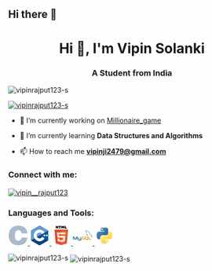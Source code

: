 ## Hi there 👋

<!--
**vipinrajput123-s/vipinrajput123-s** is a ✨ _special_ ✨ repository because its `README.md` (this file) appears on your GitHub profile.

Here are some ideas to get you started:

- 🔭 I’m currently working on ...
- 🌱 I’m currently learning ...
- 👯 I’m looking to collaborate on ...
- 🤔 I’m looking for help with ...
- 💬 Ask me about ...
- 📫 How to reach me: ...
- 😄 Pronouns: ...
- ⚡ Fun fact: ...
-->
<h1 align="center">Hi 👋, I'm Vipin Solanki</h1>
<h3 align="center">A Student from India</h3>

<p align="left"> <img src="https://komarev.com/ghpvc/?username=vipinrajput123-s&label=Profile%20views&color=0e75b6&style=flat" alt="vipinrajput123-s" /> </p>

<p align="left"> <a href="https://github.com/ryo-ma/github-profile-trophy"><img src="https://github-profile-trophy.vercel.app/?username=vipinrajput123-s" alt="vipinrajput123-s" /></a> </p>

- 🔭 I’m currently working on [Millionaire_game](https://github.com/vipinrajput123-s/millionaire_game)

- 🌱 I’m currently learning **Data Structures and Algorithms**

- 📫 How to reach me **vipinji2479@gmail.com**

<h3 align="left">Connect with me:</h3>
<p align="left">
<a href="https://instagram.com/vipin__rajput123" target="blank"><img align="center" src="https://raw.githubusercontent.com/rahuldkjain/github-profile-readme-generator/master/src/images/icons/Social/instagram.svg" alt="vipin__rajput123" height="30" width="40" /></a>
</p>

<h3 align="left">Languages and Tools:</h3>
<p align="left"> <a href="https://www.cprogramming.com/" target="_blank" rel="noreferrer"> <img src="https://raw.githubusercontent.com/devicons/devicon/master/icons/c/c-original.svg" alt="c" width="40" height="40"/> </a> <a href="https://www.w3schools.com/cpp/" target="_blank" rel="noreferrer"> <img src="https://raw.githubusercontent.com/devicons/devicon/master/icons/cplusplus/cplusplus-original.svg" alt="cplusplus" width="40" height="40"/> </a> <a href="https://www.w3.org/html/" target="_blank" rel="noreferrer"> <img src="https://raw.githubusercontent.com/devicons/devicon/master/icons/html5/html5-original-wordmark.svg" alt="html5" width="40" height="40"/> </a> <a href="https://www.mysql.com/" target="_blank" rel="noreferrer"> <img src="https://raw.githubusercontent.com/devicons/devicon/master/icons/mysql/mysql-original-wordmark.svg" alt="mysql" width="40" height="40"/> </a> <a href="https://www.python.org" target="_blank" rel="noreferrer"> <img src="https://raw.githubusercontent.com/devicons/devicon/master/icons/python/python-original.svg" alt="python" width="40" height="40"/> </a> </p>

<p><img align="left" src="https://github-readme-stats.vercel.app/api/top-langs?username=vipinrajput123-s&show_icons=true&locale=en&layout=compact" alt="vipinrajput123-s" /></p>

<p>&nbsp;<img align="center" src="https://github-readme-stats.vercel.app/api?username=vipinrajput123-s&show_icons=true&locale=en" alt="vipinrajput123-s" /></p>
